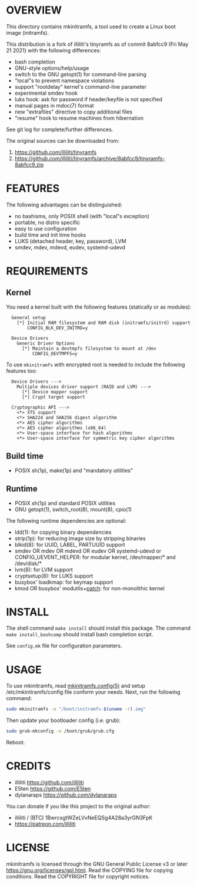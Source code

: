 OVERVIEW
========

This directory contains mkinitramfs, a tool used to create a Linux boot image
(initramfs).

This distribution is a fork of illiliti's tinyramfs as of commit 8abfcc9 (Fri
May 21 2021) with the following differences:
* bash completion
* GNU-style options/help/usage
* switch to the GNU getopt(1) for command-line parsing
* "local"s to prevent namespace violations
* support "rootdelay" kernel's command-line parameter
* experimental smdev hook
* luks hook: ask for password if header/keyfile is not specified
* manual pages in mdoc(7) format
* new "extrafiles" directive to copy additional files
* "resume" hook to resume machines from hibernation

See git log for complete/further differences.

The original sources can be downloaded from:
1. https://github.com/illiliti/tinyramfs
2. https://github.com/illiliti/tinyramfs/archive/8abfcc9/tinyramfs-8abfcc9.zip


FEATURES
========

The following advantages can be distinguished:
* no bashisms, only POSIX shell (with "local"s exception)
* portable, no distro specific
* easy to use configuration
* build time and init time hooks
* LUKS (detached header, key, password), LVM
* smdev, mdev, mdevd, eudev, systemd-udevd


REQUIREMENTS
============

Kernel
------

You need a kernel built with the following features (statically or as modules):
```
  General setup
    [*] Initial RAM filesystem and RAM disk (initramfs/initrd) support
        CONFIG_BLK_DEV_INITRD=y

  Device Drivers
    Generic Driver Options
      [*] Maintain a devtmpfs filesystem to mount at /dev
          CONFIG_DEVTMPFS=y
```

To use `mkinitramfs` with encrypted root is needed to include the following
features too:
```
  Device Drivers --->
    Multiple devices driver support (RAID and LVM) --->
      [*] Device mapper support
      [*] Crypt target support

  Cryptographic API --->
    <*> XTS support
    <*> SHA224 and SHA256 digest algorithm
    <*> AES cipher algorithms
    <*> AES cipher algorithms (x86_64)
    <*> User-space interface for hash algorithms
    <*> User-space interface for symmetric key cipher algorithms
```

Build time
----------
* POSIX sh(1p), make(1p) and "mandatory utilities"

Runtime
-------
* POSIX sh(1p) and standard POSIX utilities
* GNU getopt(1), switch_root(8), mount(8), cpio(1)

The following runtime dependencies are optional:

* ldd(1): for copying binary dependencies
* strip(1p): for reducing image size by stripping binaries
* blkid(8): for UUID, LABEL, PARTUUID support
* smdev OR mdev OR mdevd OR eudev OR systemd-udevd or CONFIG_UEVENT_HELPER:
  for modular kernel, /dev/mapper/* and /dev/disk/*
* lvm(8): for LVM support
* cryptsetup(8): for LUKS support
* busybox' loadkmap: for keymap support
* kmod OR busybox' modutils+[patch][1]: for non-monolithic kernel

[1]: /patches/modprobe-kernel-version.patch


INSTALL
=======

The shell command `make install` should install this package.  The command
`make install_bashcomp` should install bash completion script.

See `config.mk` file for configuration parameters.


USAGE
=====

To use mkinitramfs, read [mkinitramfs.config(5)][2] and setup
/etc/mkinitramfs/config file conform your needs.  Next, run the following
command:

```sh
sudo mkinitramfs -o "/boot/initramfs-$(uname -r).img"
```

Then update your bootloader config (i.e. grub):

```sh
sudo grub-mkconfig -o /boot/grub/grub.cfg
```

Reboot.

[2]: http://zeppel.ink/mkinitramfs.config.5.html


CREDITS
=======

* illiliti    <https://github.com/illiliti>
* E5ten       <https://github.com/E5ten>
* dylanaraps  <https://github.com/dylanaraps>

You can donate if you like this project to the original author:
* illiliti / (BTC) 1BwrcsgtWZeLVvNeEQSg4A28a3yrGN3FpK
* https://patreon.com/illiliti


LICENSE
=======

mkinitramfs is licensed through the GNU General Public License v3 or later
<https://gnu.org/licenses/gpl.html>.
Read the COPYING file for copying conditions.
Read the COPYRIGHT file for copyright notices.

